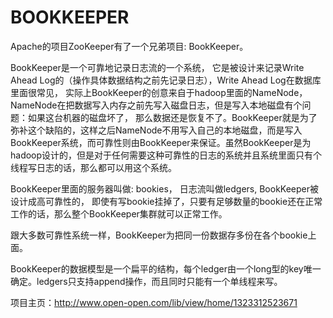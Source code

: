 # BOOKKEEPER

Apache的项目ZooKeeper有了一个兄弟项目: BookKeeper。



BookKeeper是一个可靠地记录日志流的一个系统， 它是被设计来记录Write Ahead Log的（操作具体数据结构之前先记录日志），Write Ahead Log在数据库里面很常见， 实际上BookKeeper的创意来自于hadoop里面的NameNode，NameNode在把数据写入内存之前先写入磁盘日志，但是写入本地磁盘有个问题：如果这台机器的磁盘坏了， 那么数据还是恢复不了。BookKeeper就是为了弥补这个缺陷的，这样之后NameNode不用写入自己的本地磁盘，而是写入BookKeeper系统，而可靠性则由BookKeeper来保证。虽然BookKeeper是为hadoop设计的，但是对于任何需要这种可靠性的日志的系统并且系统里面只有个线程写日志的话，那么都可以用这个系统。



BookKeeper里面的服务器叫做: bookies， 日志流叫做ledgers, BookKeeper被设计成高可靠性的， 即使有写bookie挂掉了，只要有足够数量的bookie还在正常工作的话，那么整个BookKeeper集群就可以正常工作。



跟大多数可靠性系统一样，BookKeeper为把同一份数据存多份在各个bookie上面。



BookKeeper的数据模型是一个扁平的结构，每个ledger由一个long型的key唯一确定。ledgers只支持append操作，而且同时只能有一个单线程来写。

项目主页：http://www.open-open.com/lib/view/home/1323312523671


